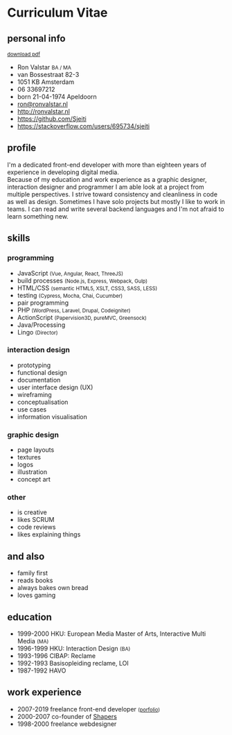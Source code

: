 <!--
  id: 2433
  date: 2014-05-23
  modified: 2019-10-25
  slug: cv
  type: page
  metaKeyword: front-end developer
  metaTitle: Curriculum Vitae Ron Valstar
  metaDescription: I am a front-end developer with more than eighteen years experience doing graphic design, interaction design and programming.
-->

# Curriculum Vitae

<div class="print-columns">
<div>

## personal info

<small class="pull-right"><a href="https://res.cloudinary.com/dn1rmdjs5/image/upload/v1569508867/rv/Curiculum-Vitae_Ron-Valstar_front-end-developer.pdf" download="Curiculum-Vitae_Ron-Valstar_front-end-developer.pdf">download pdf</a></small>
<ul class="list-unstyled">
	<li>Ron Valstar <small>BA / MA</small></li>
	<li>van Bossestraat 82-3</li>
	<li>1051 KB Amsterdam</li>
	<li>06 33697212</li>
	<li>born 21-04-1974 Apeldoorn</li>
	<li><a href="mailto:ron@ronvalstar.nl">ron@ronvalstar.nl</a></li>
	<li><a href="http://ronvalstar.nl">http://ronvalstar.nl</a></li>
	<li><a href="https://github.com/Sjeiti">https://github.com/Sjeiti</a></li>
	<li><a href="https://stackoverflow.com/users/695734/sjeiti">https://stackoverflow.com/users/695734/sjeiti</a></li>
</ul>

## profile

I'm a dedicated front-end developer with more than eighteen years of experience in developing digital media.<br/>
Because of my education and work experience as a graphic designer, interaction designer and programmer I am able look at a project from multiple perspectives. I strive toward consistency and cleanliness in code as well as design.
Sometimes I have solo projects but mostly I like to work in teams. 
I can read and write several backend languages and I'm not afraid to learn something new.

</div>
<div>

## skills

### programming

<ul class="list-unstyled">
	<li class="skill-5">JavaScript <small>(Vue, Angular, React, ThreeJS)</small></li>
	<li class="skill-5">build processes <small>(Node.js, Express, Webpack, Gulp)</small></li>
	<li class="skill-5">HTML/CSS <small>(semantic HTML5, XSLT, CSS3, SASS, LESS)</small></li>
	<li class="skill-5">testing <small>(Cypress, Mocha, Chai, Cucumber)</small></li>
	<li class="skill-5">pair programming</li>
	<li class="skill-4">PHP <small>(WordPress, Laravel, Drupal, Codeigniter)</small></li>
	<li class="skill-4">ActionScript <small>(Papervision3D, pureMVC, Greensock)</small></li>
	<li class="skill-3">Java/Processing</li>
	<li class="skill-2">Lingo <small>(Director)</small></li>
</ul>

### interaction design

<ul class="list-unstyled">
	<li class="skill-5">prototyping</li>
	<li class="skill-5">functional design</li>
	<li class="skill-5">documentation</li>
	<li class="skill-4">user interface design (UX)</li>
	<li class="skill-4">wireframing</li>
	<li class="skill-4">conceptualisation</li>
	<li class="skill-3">use cases</li>
	<li class="skill-3">information visualisation</li>
</ul>

### graphic design

<ul class="list-unstyled">
	<li class="skill-5">page layouts</li>
	<li class="skill-5">textures</li>
	<li class="skill-4">logos</li>
	<li class="skill-3">illustration</li>
	<li class="skill-2">concept art</li>
</ul>
 
</div>
</div>
<div class="print-columns">
<div>

### other

 - is creative
 - likes SCRUM
 - code reviews
 - likes explaining things

</div>
<div>

## and also

 - family first
 - reads books
 - always bakes own bread
 - loves gaming 

 
</div>
</div>
<div style="page-break-after: always;"></div>

## education

 - <time>1999-2000</time> HKU: European Media Master of Arts, Interactive Multi Media <small>(MA)</small>
 - <time>1996-1999</time> HKU: Interaction Design <small>(BA)</small>
 - <time>1993-1996</time> CIBAP: Reclame
 - <time>1992-1993</time> Basisopleiding reclame, LOI
 - <time>1987-1992</time> HAVO

## work experience

 - <time>2007-2019</time> freelance front-end developer <small>([porfolio](https://ronvalstar.nl/projects))</small>
 - <time>2000-2007</time> co-founder of [Shapers](http://www.shapers.nl/)
 - <time>1998-2000</time> freelance webdesigner

<!--<div style="page-break-after: always;"></div>-->
